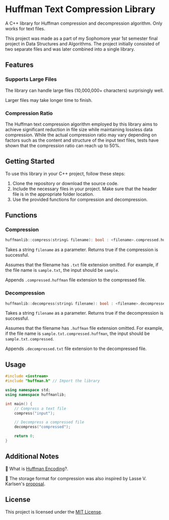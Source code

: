 # Huffman Text Compression Library

A C++ library for Huffman compression and decompression algorithm. Only works for text files.

This project was made as a part of my Sophomore year 1st semester final project in Data Structures and Algorithms. The project initially consisted of two separate files and was later combined into a single library.

## Features

### Supports Large Files

The library can handle large files (10,000,000+ characters) surprisingly well. 

Larger files may take longer time to finish. 

### Compression Ratio

The Huffman text compression algorithm employed by this library aims to achieve significant reduction in file size while maintaining lossless data compression. While the actual compression ratio may vary depending on factors such as the content and structure of the input text files, tests have shown that the compression ratio can reach up to 50%. 

## Getting Started

To use this library in your C++ project, follow these steps:

1. Clone the repository or download the source code.
2. Include the necessary files in your project. Make sure that the header file is in the appropriate folder location.
3. Use the provided functions for compression and decompression.

## Functions

### Compression

```cpp
huffmanlib::compress(string& filename): bool : <filename>.compressed.huffman
```

Takes a string ```filename``` as a parameter. Returns true if the compression is successful. 

Assumes that the filename has ```.txt``` file extension omitted. For example, if the file name is ```sample.txt```, the input should be ```sample```. 

Appends ```.compressed.huffman``` file extension to the compressed file.


### Decompression

```cpp
huffmanlib::decompress(string& filename): bool : <filename>.decompressed.txt
```

Takes a string ```filename``` as a parameter. Returns true if the decompression is successful. 

Assumes that the filename has ```.huffman``` file extension omitted. For example, if the file name is ```sample.txt.compressed.huffman```, the input should be ```sample.txt.compressed```. 

Appends ```.decompressed.txt``` file extension to the decompressed file.

## Usage

```cpp
#include <iostream>
#include "huffman.h" // Import the library

using namespace std;
using namespace huffmanlib;

int main() {
    // Compress a text file
    compress("input");

    // Decompress a compressed file
    decompress("compressed");

    return 0;
}
```

## Additional Notes

📝 What is [Huffman Encoding](https://en.wikipedia.org/wiki/Huffman_coding)?.

📝 The storage format for compression was also inspired by Lasse V. Karlsen's [proposal](https://stackoverflow.com/questions/759707/efficient-way-of-storing-huffman-tree?fbclid=IwAR0QrUItpdWaI34hHisM8a8z5jzmsLLJYfdOQWALTJpEvINvc8ZGByCE-lU).

## License
This project is licensed under the [MIT License](LICENSE).
